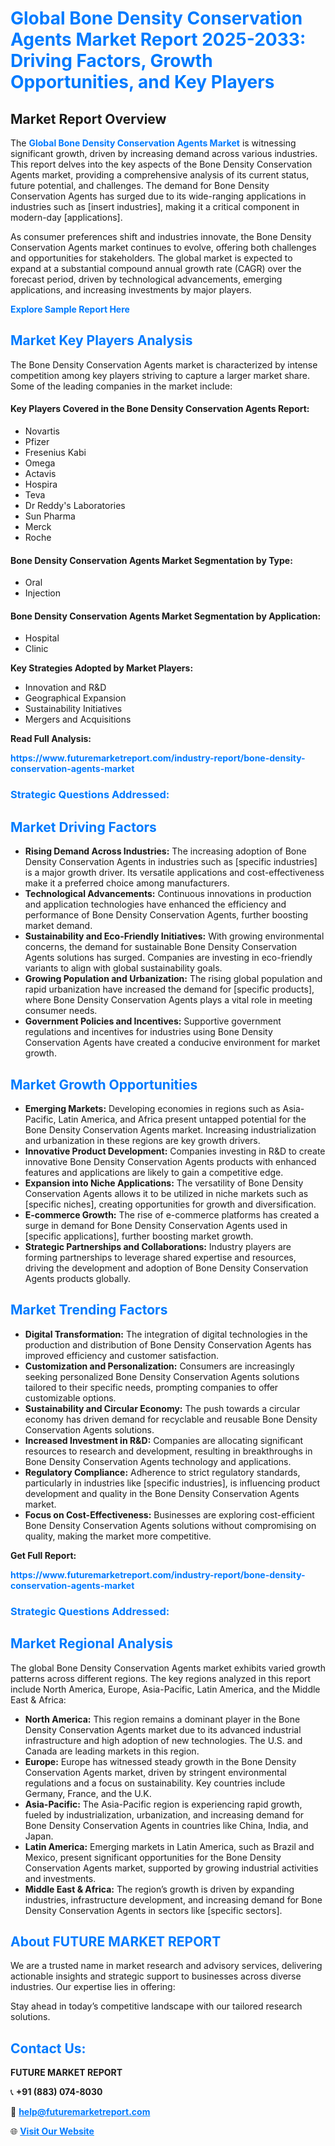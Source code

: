 <h1 style="color: #007BFF;">Global Bone Density Conservation Agents Market Report 2025-2033: Driving Factors, Growth Opportunities, and Key Players</h1>

<section id="overview">
<h2>Market Report Overview</h2>
<p>The <a href="https://www.futuremarketreport.com/industry-report/bone-density-conservation-agents-market" style="color: #007BFF; text-decoration: none;"><strong>Global Bone Density Conservation Agents Market</strong></a> is witnessing significant growth, driven by increasing demand across various industries. This report delves into the key aspects of the Bone Density Conservation Agents market, providing a comprehensive analysis of its current status, future potential, and challenges. The demand for Bone Density Conservation Agents has surged due to its wide-ranging applications in industries such as [insert industries], making it a critical component in modern-day [applications].</p>
<p>As consumer preferences shift and industries innovate, the Bone Density Conservation Agents market continues to evolve, offering both challenges and opportunities for stakeholders. The global market is expected to expand at a substantial compound annual growth rate (CAGR) over the forecast period, driven by technological advancements, emerging applications, and increasing investments by major players.</p>
</section>

<section id="overview">
<p><a href="https://www.futuremarketreport.com/request-sample/reportId=55601" style="color: #007BFF; text-decoration: none;"><strong>Explore Sample Report Here</strong></a></p>
</section>

<section id="key-players">
<h2 style="color: #007BFF;">Market Key Players Analysis</h2>
<p>The Bone Density Conservation Agents market is characterized by intense competition among key players striving to capture a larger market share. Some of the leading companies in the market include:</p>
<h4>Key Players Covered in the Bone Density Conservation Agents Report:</h4>
<ul><li>Novartis</li><li>Pfizer</li><li>Fresenius Kabi</li><li>Omega</li><li>Actavis</li><li>Hospira</li><li>Teva</li><li>Dr Reddy&#039;s Laboratories</li><li>Sun Pharma</li><li>Merck</li><li>Roche</li></ul>
<h4>Bone Density Conservation Agents Market Segmentation by Type:</h4>
<ul><li>Oral</li><li>Injection</li></ul>

<h4>Bone Density Conservation Agents Market Segmentation by Application:</h4>
<ul><li>Hospital</li><li>Clinic</li></ul>
<p><strong>Key Strategies Adopted by Market Players:</strong></p>
<ul>
<li>Innovation and R&D</li>
<li>Geographical Expansion</li>
<li>Sustainability Initiatives</li>
<li>Mergers and Acquisitions</li>
</ul>
</section>

<section>
<p><strong>Read Full Analysis: </strong></p><a href="https://www.futuremarketreport.com/industry-report/bone-density-conservation-agents-market" style="color: #007BFF; text-decoration: none;"><strong>https://www.futuremarketreport.com/industry-report/bone-density-conservation-agents-market</strong></a>
<h3 style="color: #007BFF;">Strategic Questions Addressed:</h3>
</section>

<section id="driving-factors">
<h2 style="color: #007BFF;">Market Driving Factors</h2>
<ul>
<li><strong>Rising Demand Across Industries:</strong> The increasing adoption of Bone Density Conservation Agents in industries such as [specific industries] is a major growth driver. Its versatile applications and cost-effectiveness make it a preferred choice among manufacturers.</li>
<li><strong>Technological Advancements:</strong> Continuous innovations in production and application technologies have enhanced the efficiency and performance of Bone Density Conservation Agents, further boosting market demand.</li>
<li><strong>Sustainability and Eco-Friendly Initiatives:</strong> With growing environmental concerns, the demand for sustainable Bone Density Conservation Agents solutions has surged. Companies are investing in eco-friendly variants to align with global sustainability goals.</li>
<li><strong>Growing Population and Urbanization:</strong> The rising global population and rapid urbanization have increased the demand for [specific products], where Bone Density Conservation Agents plays a vital role in meeting consumer needs.</li>
<li><strong>Government Policies and Incentives:</strong> Supportive government regulations and incentives for industries using Bone Density Conservation Agents have created a conducive environment for market growth.</li>
</ul>
</section>

<section id="growth-opportunities">
<h2 style="color: #007BFF;">Market Growth Opportunities</h2>
<ul>
<li><strong>Emerging Markets:</strong> Developing economies in regions such as Asia-Pacific, Latin America, and Africa present untapped potential for the Bone Density Conservation Agents market. Increasing industrialization and urbanization in these regions are key growth drivers.</li>
<li><strong>Innovative Product Development:</strong> Companies investing in R&D to create innovative Bone Density Conservation Agents products with enhanced features and applications are likely to gain a competitive edge.</li>
<li><strong>Expansion into Niche Applications:</strong> The versatility of Bone Density Conservation Agents allows it to be utilized in niche markets such as [specific niches], creating opportunities for growth and diversification.</li>
<li><strong>E-commerce Growth:</strong> The rise of e-commerce platforms has created a surge in demand for Bone Density Conservation Agents used in [specific applications], further boosting market growth.</li>
<li><strong>Strategic Partnerships and Collaborations:</strong> Industry players are forming partnerships to leverage shared expertise and resources, driving the development and adoption of Bone Density Conservation Agents products globally.</li>
</ul>
</section>

<section id="trending-factors">
<h2 style="color: #007BFF;">Market Trending Factors</h2>
<ul>
<li><strong>Digital Transformation:</strong> The integration of digital technologies in the production and distribution of Bone Density Conservation Agents has improved efficiency and customer satisfaction.</li>
<li><strong>Customization and Personalization:</strong> Consumers are increasingly seeking personalized Bone Density Conservation Agents solutions tailored to their specific needs, prompting companies to offer customizable options.</li>
<li><strong>Sustainability and Circular Economy:</strong> The push towards a circular economy has driven demand for recyclable and reusable Bone Density Conservation Agents solutions.</li>
<li><strong>Increased Investment in R&D:</strong> Companies are allocating significant resources to research and development, resulting in breakthroughs in Bone Density Conservation Agents technology and applications.</li>
<li><strong>Regulatory Compliance:</strong> Adherence to strict regulatory standards, particularly in industries like [specific industries], is influencing product development and quality in the Bone Density Conservation Agents market.</li>
<li><strong>Focus on Cost-Effectiveness:</strong> Businesses are exploring cost-efficient Bone Density Conservation Agents solutions without compromising on quality, making the market more competitive.</li>
</ul>
</section>

<section>
<p><strong>Get Full Report: </strong></p><a href="https://www.futuremarketreport.com/industry-report/bone-density-conservation-agents-market" style="color: #007BFF; text-decoration: none;"><strong>https://www.futuremarketreport.com/industry-report/bone-density-conservation-agents-market</strong></a>
<h3 style="color: #007BFF;">Strategic Questions Addressed:</h3>
</section>


<section id="regional-analysis">
<h2 style="color: #007BFF;">Market Regional Analysis</h2>
<p>The global Bone Density Conservation Agents market exhibits varied growth patterns across different regions. The key regions analyzed in this report include North America, Europe, Asia-Pacific, Latin America, and the Middle East & Africa:</p>
<ul>
<li><strong>North America:</strong> This region remains a dominant player in the Bone Density Conservation Agents market due to its advanced industrial infrastructure and high adoption of new technologies. The U.S. and Canada are leading markets in this region.</li>
<li><strong>Europe:</strong> Europe has witnessed steady growth in the Bone Density Conservation Agents market, driven by stringent environmental regulations and a focus on sustainability. Key countries include Germany, France, and the U.K.</li>
<li><strong>Asia-Pacific:</strong> The Asia-Pacific region is experiencing rapid growth, fueled by industrialization, urbanization, and increasing demand for Bone Density Conservation Agents in countries like China, India, and Japan.</li>
<li><strong>Latin America:</strong> Emerging markets in Latin America, such as Brazil and Mexico, present significant opportunities for the Bone Density Conservation Agents market, supported by growing industrial activities and investments.</li>
<li><strong>Middle East & Africa:</strong> The region’s growth is driven by expanding industries, infrastructure development, and increasing demand for Bone Density Conservation Agents in sectors like [specific sectors].</li>
</ul>
</section>

<footer>
<h2 style="color: #007BFF;">About FUTURE MARKET REPORT</h2>
<p>We are a trusted name in market research and advisory services, delivering actionable insights and strategic support to businesses across diverse industries. Our expertise lies in offering:</p>

<p>Stay ahead in today’s competitive landscape with our tailored research solutions.</p>

<h2 style="color: #007BFF;">Contact Us:</h2>
<p><strong>FUTURE MARKET REPORT</strong></p>
<p>📞 <strong>+91 (883) 074-8030</strong></p>
<p>📧 <strong><a href="mailto:help@futuremarketreport.com" style="color: #007BFF;">help@futuremarketreport.com</a></strong></p>
<p>🌐 <strong><a href="https://www.futuremarketreport.com/" style="color: #007BFF;">Visit Our Website</a></strong></p>
</footer>